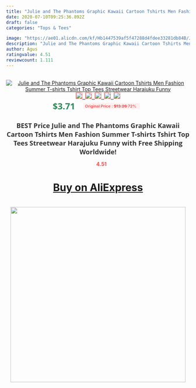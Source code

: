 ```yaml
---
title: "Julie and The Phantoms Graphic Kawaii Cartoon Tshirts Men Fashion Summer T-shirts Tshirt Top Tees Streetwear Harajuku Funny"
date: 2020-07-10T09:25:36.892Z
draft: false
categories: "Tops & Tees"

image: "https://ae01.alicdn.com/kf/Hb1447539af5f47288d4fdee33281db84B/Julie-and-The-Phantoms-Graphic-Kawaii-Cartoon-Tshirts-Men-Fashion-Summer-T-shirts-Tshirt-Top-Tees.jpg"
description: "Julie and The Phantoms Graphic Kawaii Cartoon Tshirts Men Fashion Summer T-shirts Tshirt Top Tees Streetwear Harajuku Funny"
author: Agus
ratingvalue: 4.51
reviewcount: 1.111
---
```

<br>
<div style="text-align: center;">
<a href="https://s.click.aliexpress.com/e/_9ADnml" target="_blank" rel="nofollow noopener noreferrer"><img alt="Julie and The Phantoms Graphic Kawaii Cartoon Tshirts Men Fashion Summer T-shirts Tshirt Top Tees Streetwear Harajuku Funny" class="magnifier-image" src="https://ae01.alicdn.com/kf/Hb1447539af5f47288d4fdee33281db84B/Julie-and-The-Phantoms-Graphic-Kawaii-Cartoon-Tshirts-Men-Fashion-Summer-T-shirts-Tshirt-Top-Tees.jpg_640x640.jpg">
<br>
<img style="border:1px solid salmon" src="https://ae01.alicdn.com/kf/Hb1447539af5f47288d4fdee33281db84B/Julie-and-The-Phantoms-Graphic-Kawaii-Cartoon-Tshirts-Men-Fashion-Summer-T-shirts-Tshirt-Top-Tees.jpg_120x120.jpg">&nbsp;&nbsp;<img style="border:1px solid salmon" src="https://ae01.alicdn.com/kf/H36f2e1af58e542d3962c40087be290fdx/Julie-and-The-Phantoms-Graphic-Kawaii-Cartoon-Tshirts-Men-Fashion-Summer-T-shirts-Tshirt-Top-Tees.jpg_120x120.jpg">&nbsp;&nbsp;<img style="border:1px solid salmon" src="https://ae01.alicdn.com/kf/H1a5c4d346dbe4a23a1243e66e2c5f943S/Julie-and-The-Phantoms-Graphic-Kawaii-Cartoon-Tshirts-Men-Fashion-Summer-T-shirts-Tshirt-Top-Tees.jpg_120x120.jpg">&nbsp;&nbsp;<img style="border:1px solid salmon" src="https://ae01.alicdn.com/kf/H4d473c5a17214adca14288ad1ec903e21/Julie-and-The-Phantoms-Graphic-Kawaii-Cartoon-Tshirts-Men-Fashion-Summer-T-shirts-Tshirt-Top-Tees.jpg_120x120.jpg">&nbsp;&nbsp;<img style="border:1px solid salmon" src="https://ae01.alicdn.com/kf/H93202e41dd7f4bd4bfd8357cae959f7aP/Julie-and-The-Phantoms-Graphic-Kawaii-Cartoon-Tshirts-Men-Fashion-Summer-T-shirts-Tshirt-Top-Tees.jpg_120x120.jpg"></a></div><br0>
<div style="text-align: center;"><span style="background-color: white; border: 0px; box-sizing: border-box; color: seagreen; display: inline-block; font-family: &quot;open sans&quot; , &quot;arial&quot; , &quot;helvetica&quot; , sans-serif , &quot;heiti&quot;; font-size: 24px; font-stretch: inherit; font-weight: 700; line-height: inherit; margin: 0px 10px 0px 0px; padding: 0px; vertical-align: middle;">$3.71 </span>
<span style="background: rgb(255 , 241 , 241); border-radius: 3px; border: 0px; box-sizing: border-box; color: #ff4747; display: inline-block; font-family: inherit; font-size: 12px; font-stretch: inherit; font-style: inherit; font-variant: inherit; font-weight: 600; line-height: inherit; margin: 0px; padding: 2px 5px; transform: scale(0.9); vertical-align: middle;">Original Price : <b style="text-decoration: line-through;">$13.26 </b> 72%&nbsp;&nbsp;</span></div>
<h1 style="color: #333333; display: inline-block; font-family: &quot;open sans&quot; , &quot;arial&quot; , &quot;helvetica&quot; , sans-serif , &quot;heiti&quot;; font-size: 18px; font-stretch: inherit; font-weight: 700; text-align: center;">BEST Price Julie and The Phantoms Graphic Kawaii Cartoon Tshirts Men Fashion Summer T-shirts Tshirt Top Tees Streetwear Harajuku Funny with Free Shipping Worldwide!</h1>
<div style="color: #ff4747; text-align: center;">
<img src="https://4.bp.blogspot.com/-M0ZcTcb-5uY/XleCXlxnR4I/AAAAAAAAAEc/OrjgMkXV1oMQFaCRZj5HQwOCBcu3w1FegCPcBGAYYCw/s1600/star.png" style="height: 15px;">&nbsp;<b>4.51</b></div>
<div class="button_cont" align="center"><a class="buynow_a" href="https://s.click.aliexpress.com/e/_9ADnml" target="_blank" rel="nofollow noopener noreferrer"><H1>Buy on AliExpress</H1></a></div><br>
<div class="separator" style="clear: both; text-align: center;">
<img src="https://lh3.googleusercontent.com/-pTy5HemUv9M/XlePHvY0dAI/AAAAAAAAAE4/0nX5iRUoIWY8eMW9Dpxeirr157OZliDIgCLcBGAsYHQ/s1600/badge.gif" width="480">
</div>

